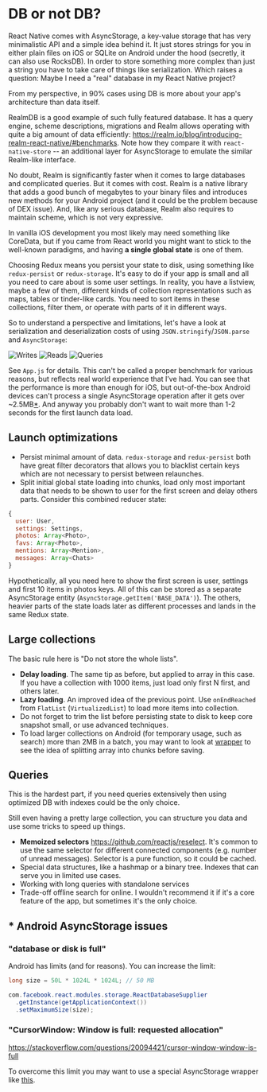 # DB or not DB?

React Native comes with AsyncStorage, a key-value storage that has very minimalistic API and a simple idea behind it. It just stores strings for you in either plain files on iOS or SQLite on Android under the hood (secretly, it can also use RocksDB). In order to store something more complex than just a string you have to take care of things like serialization. Which raises a question: Maybe I need a "real" database in my React Native project?

From my perspective, in 90% cases using DB is more about your app's architecture than data itself.

RealmDB is a good example of such fully featured database. It has a query engine, scheme descriptions, migrations and Realm allows operating with quite a big amount of data efficiently: <https://realm.io/blog/introducing-realm-react-native/#benchmarks>. Note how they compare it with `react-native-store` -- an additional layer for AsyncStorage to emulate the similar Realm-like interface.

No doubt, Realm is significantly faster when it comes to large databases and complicated queries. But it comes with cost. Realm is a native library that adds a good bunch of megabytes to your binary files and introduces new methods for your Android project (and it could be the problem because of DEX issue). And, like any serious database, Realm also requires to maintain scheme, which is not very expressive.

In vanilla iOS development you most likely may need something like CoreData, but if you came from React world you might want to stick to the well-known paradigms, and having **a single global state** is one of them.

Choosing Redux means you persist your state to disk, using something like `redux-persist` or `redux-storage`. It's easy to do if your app is small and all you need to care about is some user settings. In reality, you have a listview, maybe a few of them, different kinds of collection representations such as maps, tables or tinder-like cards. You need to sort items in these collections, filter them, or operate with parts of it in different ways.

So to understand a perspective and limitations, let's have a look at serialization and deserialization costs of using `JSON.stringify`/`JSON.parse` and `AsyncStorage`:

![Writes](https://raw.githubusercontent.com/ptmt/using-async-storage-in-react-native/master/report/writes.png) ![Reads](https://raw.githubusercontent.com/ptmt/using-async-storage-in-react-native/master/report/reads.png) ![Queries](https://raw.githubusercontent.com/ptmt/using-async-storage-in-react-native/master/report/queries.png)

See `App.js` for details.  This can't be called a proper benchmark for various reasons, but reflects real world experience that I’ve had. You can see that the performance is more than enough for iOS, but out-of-the-box Android devices can't process a single AsyncStorage operation after it gets over ~2.5MB[*](https://github.com/ptmt/using-async-storage-in-react-native#-android-asyncstorage-issues). And anyway you probably don't want to wait more than 1-2 seconds for the first launch data load.

## Launch optimizations

- Persist minimal amount of data. `redux-storage` and `redux-persist` both have great filter decorators that allows you to blacklist certain keys which are not necessary to persist between relaunches.
- Split initial global state loading into chunks, load only most important data that needs to be shown to user for the first screen and delay others parts. Consider this combined reducer state:

```javascript
{
  user: User,
  settings: Settings,
  photos: Array<Photo>,
  favs: Array<Photo>,
  mentions: Array<Mention>,
  messages: Array<Chats>
}
```

Hypothetically, all you need here to show the first screen is user, settings and first 10 items in photos keys. All of this can be stored as a separate AsyncStorage entity (`AsyncStorage.getItem('BASE_DATA')`). The others, heavier parts of the state loads later as different processes and lands in the same Redux state.

## Large collections

The basic rule here is "Do not store the whole lists".

- **Delay loading**. The same tip as before, but applied to array in this case. If you have a collection with 1000 items, just load only first N first, and others later.
- **Lazy loading**. An improved idea of the previous point. Use `onEndReached` from `FlatList` (`VirtualizedList`) to load more items into collection.
- Do not forget to trim the list before persisting state to disk to keep core snapshot small, or use advanced techniques.
- To load larger collections on Android (for temporary usage, such as search) more than 2MB in a batch, you may want to look at [wrapper](https://github.com/ptmt/using-async-storage-in-react-native/blob/master/AsyncStorageArrayWrapper.js) to see the idea of splitting array into chunks before saving.

## Queries

This is the hardest part, if you need queries extensively then using optimized DB with indexes could be the only choice.

Still even having a pretty large collection, you can structure you data and use some tricks to speed up things.

- **Memoized selectors** <https://github.com/reactjs/reselect>. It's common to use the same selector for different connected components (e.g. number of unread messages). Selector is a pure function, so it could be cached.
- Special data structures, like a hashmap or a binary tree. Indexes that can serve you in limited use cases.
- Working with long queries with standalone services
- Trade-off offline search for online. I wouldn't recommend it if it's a core feature of the app, but sometimes it's the only choice.

## * Android AsyncStorage issues

### "database or disk is full"

Android has limits (and for reasons). You can increase the limit:

```java
long size = 50L * 1024L * 1024L; // 50 MB

com.facebook.react.modules.storage.ReactDatabaseSupplier
  .getInstance(getApplicationContext())
  .setMaximumSize(size);
```

### "CursorWindow: Window is full: requested allocation"

<https://stackoverflow.com/questions/20094421/cursor-window-window-is-full>

To overcome this limit you may want to use a special AsyncStorage wrapper like [this](https://github.com/ptmt/using-async-storage-in-react-native/blob/master/AsyncStorageArrayWrapper.js).
